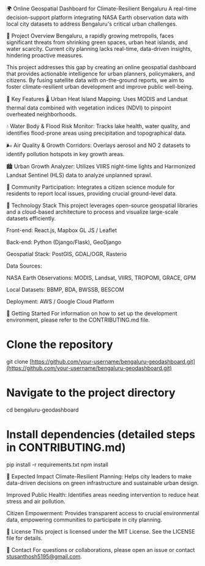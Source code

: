 🌍 Online Geospatial Dashboard for Climate-Resilient Bengaluru
A real-time decision-support platform integrating NASA Earth observation data with local city datasets to address Bengaluru's critical urban challenges.

🔹 Project Overview
Bengaluru, a rapidly growing metropolis, faces significant threats from shrinking green spaces, urban heat islands, and water scarcity. Current city planning lacks real-time, data-driven insights, hindering proactive measures.

This project addresses this gap by creating an online geospatial dashboard that provides actionable intelligence for urban planners, policymakers, and citizens. By fusing satellite data with on-the-ground reports, we aim to foster climate-resilient urban development and improve public well-being.

🔹 Key Features
🌡️ Urban Heat Island Mapping: Uses MODIS and Landsat thermal data combined with vegetation indices (NDVI) to pinpoint overheated neighborhoods.

💧 Water Body & Flood Risk Monitor: Tracks lake health, water quality, and identifies flood-prone areas using precipitation and topographical data.

🌬️ Air Quality & Growth Corridors: Overlays aerosol and NO 
2
​
  datasets to identify pollution hotspots in key growth areas.

🏙️ Urban Growth Analyzer: Utilizes VIIRS night-time lights and Harmonized Landsat Sentinel (HLS) data to analyze unplanned sprawl.

📱 Community Participation: Integrates a citizen science module for residents to report local issues, providing crucial ground-level data.

🔹 Technology Stack
This project leverages open-source geospatial libraries and a cloud-based architecture to process and visualize large-scale datasets efficiently.

Front-end: React.js, Mapbox GL JS / Leaflet

Back-end: Python (Django/Flask), GeoDjango

Geospatial Stack: PostGIS, GDAL/OGR, Rasterio

Data Sources:

NASA Earth Observations: MODIS, Landsat, VIIRS, TROPOMI, GRACE, GPM

Local Datasets: BBMP, BDA, BWSSB, BESCOM

Deployment: AWS / Google Cloud Platform

🔹 Getting Started
For information on how to set up the development environment, please refer to the CONTRIBUTING.md file.

# Clone the repository
git clone [https://github.com/your-username/bengaluru-geodashboard.git](https://github.com/your-username/bengaluru-geodashboard.git)

# Navigate to the project directory
cd bengaluru-geodashboard

# Install dependencies (detailed steps in CONTRIBUTING.md)
pip install -r requirements.txt
npm install

🔹 Expected Impact
Climate-Resilient Planning: Helps city leaders to make data-driven decisions on green infrastructure and sustainable urban design.

Improved Public Health: Identifies areas needing intervention to reduce heat stress and air pollution.

Citizen Empowerment: Provides transparent access to crucial environmental data, empowering communities to participate in city planning.

🔹 License
This project is licensed under the MIT License. See the LICENSE file for details.

🔹 Contact
For questions or collaborations, please open an issue or contact stusanthosh5195@gmail.com.
